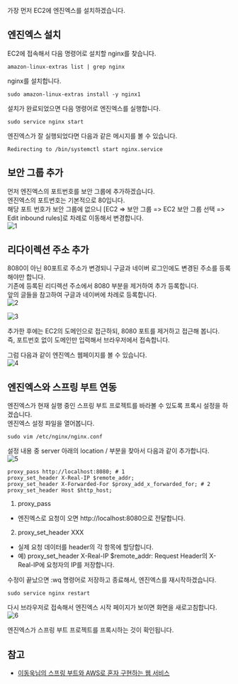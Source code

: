 가장 먼저 EC2에 엔진엑스를 설치하겠습니다.   

## 엔진엑스 설치
EC2에 접속해서 다음 명령어로 설치할 nginx를 찾습니다.
```
amazon-linux-extras list | grep nginx
```

nginx를 설치합니다.   
```
sudo amazon-linux-extras install -y nginx1
```

설치가 완료되었으면 다음 명령어로 엔진엑스를 실행합니다.   
```
sudo service nginx start
```

엔진엑스가 잘 실행되었다면 다음과 같은 메시지를 볼 수 있습니다.
```
Redirecting to /bin/systemctl start nginx.service
```

## 보안 그룹 추가
먼저 엔진엑스의 포트번호를 보안 그룹에 추가하겠습니다.   
엔진엑스의 포트번호는 기본적으로 80입니다.   
해당 포트 번호가 보안 그룹에 없으니 [EC2 => 보안 그룹 => EC2 보안 그룹 선택 => Edit inbound rules]로 차례로 이동해서 변경합니다.   
![1](https://raw.githubusercontent.com/smpark1020/tistory/master/CI%20%26%20CD/%5BNginx%5D%2024%EC%8B%9C%EA%B0%84%20365%EC%9D%BC%20%EC%A4%91%EB%8B%A8%20%EC%97%86%EB%8A%94%20%EC%84%9C%EB%B9%84%EC%8A%A4%20%EB%A7%8C%EB%93%A4%EA%B8%B0%202%20-%20%EC%97%94%EC%A7%84%EC%97%91%EC%8A%A4%20%EC%84%A4%EC%B9%98%EC%99%80%20%EC%8A%A4%ED%94%84%EB%A7%81%20%EB%B6%80%ED%8A%B8%20%EC%97%B0%EB%8F%99%ED%95%98%EA%B8%B0/1.PNG)   

## 리다이렉션 주소 추가
8080이 아닌 80포트로 주소가 변경되니 구글과 네이버 로그인에도 변경된 주소를 등록해야만 합니다.   
기존에 등록된 리디렉션 주소에서 8080 부분을 제거하여 추가 등록합니다.   
앞의 글들을 참고하여 구글과 네이버에 차례로 등록합니다.   
![2](https://raw.githubusercontent.com/smpark1020/tistory/master/CI%20%26%20CD/%5BNginx%5D%2024%EC%8B%9C%EA%B0%84%20365%EC%9D%BC%20%EC%A4%91%EB%8B%A8%20%EC%97%86%EB%8A%94%20%EC%84%9C%EB%B9%84%EC%8A%A4%20%EB%A7%8C%EB%93%A4%EA%B8%B0%202%20-%20%EC%97%94%EC%A7%84%EC%97%91%EC%8A%A4%20%EC%84%A4%EC%B9%98%EC%99%80%20%EC%8A%A4%ED%94%84%EB%A7%81%20%EB%B6%80%ED%8A%B8%20%EC%97%B0%EB%8F%99%ED%95%98%EA%B8%B0/2.PNG)   

![3](https://raw.githubusercontent.com/smpark1020/tistory/master/CI%20%26%20CD/%5BNginx%5D%2024%EC%8B%9C%EA%B0%84%20365%EC%9D%BC%20%EC%A4%91%EB%8B%A8%20%EC%97%86%EB%8A%94%20%EC%84%9C%EB%B9%84%EC%8A%A4%20%EB%A7%8C%EB%93%A4%EA%B8%B0%202%20-%20%EC%97%94%EC%A7%84%EC%97%91%EC%8A%A4%20%EC%84%A4%EC%B9%98%EC%99%80%20%EC%8A%A4%ED%94%84%EB%A7%81%20%EB%B6%80%ED%8A%B8%20%EC%97%B0%EB%8F%99%ED%95%98%EA%B8%B0/3.PNG)   

추가한 후에는 EC2의 도메인으로 접근하되, 8080 포트를 제거하고 접근해 봅니다.   
즉, 포트번호 없이 도메인만 입력해서 브라우저에서 접속합니다.   

그럼 다음과 같이 엔진엑스 웹페이지를 볼 수 있습니다.   
![4](https://raw.githubusercontent.com/smpark1020/tistory/master/CI%20%26%20CD/%5BNginx%5D%2024%EC%8B%9C%EA%B0%84%20365%EC%9D%BC%20%EC%A4%91%EB%8B%A8%20%EC%97%86%EB%8A%94%20%EC%84%9C%EB%B9%84%EC%8A%A4%20%EB%A7%8C%EB%93%A4%EA%B8%B0%202%20-%20%EC%97%94%EC%A7%84%EC%97%91%EC%8A%A4%20%EC%84%A4%EC%B9%98%EC%99%80%20%EC%8A%A4%ED%94%84%EB%A7%81%20%EB%B6%80%ED%8A%B8%20%EC%97%B0%EB%8F%99%ED%95%98%EA%B8%B0/4.PNG)   

## 엔진엑스와 스프링 부트 연동
엔진엑스가 현재 실행 중인 스프링 부트 프로젝트를 바라볼 수 있도록 프록시 설정을 하겠습니다.   
엔진엑스 설정 파일을 열어봅니다.   
```
sudo vim /etc/nginx/nginx.conf
```

설정 내용 중 server 아래의 location / 부분을 찾아서 다음과 같이 추가합니다.   
![5](https://raw.githubusercontent.com/smpark1020/tistory/master/CI%20%26%20CD/%5BNginx%5D%2024%EC%8B%9C%EA%B0%84%20365%EC%9D%BC%20%EC%A4%91%EB%8B%A8%20%EC%97%86%EB%8A%94%20%EC%84%9C%EB%B9%84%EC%8A%A4%20%EB%A7%8C%EB%93%A4%EA%B8%B0%202%20-%20%EC%97%94%EC%A7%84%EC%97%91%EC%8A%A4%20%EC%84%A4%EC%B9%98%EC%99%80%20%EC%8A%A4%ED%94%84%EB%A7%81%20%EB%B6%80%ED%8A%B8%20%EC%97%B0%EB%8F%99%ED%95%98%EA%B8%B0/5.PNG)   
```
proxy_pass http://localhost:8080; # 1
proxy_set_header X-Real-IP $remote_addr;
proxy_set_header X-Forwarded-For $proxy_add_x_forwarded_for; # 2
proxy_set_header Host $http_host;
```
1. proxy_pass
  * 엔진엑스로 요청이 오면 http://localhost:8080으로 전달합니다.   
2. proxy_set_header XXX
  * 실제 요청 데이터를 header의 각 항목에 할당합니다.
  * 예) proxy_set_header X-Real-IP $remote_addr: Request Header의 X-Real-IP에 요청자의 IP를 저장합니다.

수정이 끝났으면 :wq 명령어로 저장하고 종료해서, 엔진엑스를 재시작하겠습니다.   
```
sudo service nginx restart
```

다시 브라우저로 접속해서 엔진엑스 시작 페이지가 보이면 화면을 새로고침합니다.   
![6](https://raw.githubusercontent.com/smpark1020/tistory/master/CI%20%26%20CD/%5BNginx%5D%2024%EC%8B%9C%EA%B0%84%20365%EC%9D%BC%20%EC%A4%91%EB%8B%A8%20%EC%97%86%EB%8A%94%20%EC%84%9C%EB%B9%84%EC%8A%A4%20%EB%A7%8C%EB%93%A4%EA%B8%B0%202%20-%20%EC%97%94%EC%A7%84%EC%97%91%EC%8A%A4%20%EC%84%A4%EC%B9%98%EC%99%80%20%EC%8A%A4%ED%94%84%EB%A7%81%20%EB%B6%80%ED%8A%B8%20%EC%97%B0%EB%8F%99%ED%95%98%EA%B8%B0/6.PNG)   

엔진엑스가 스프링 부트 프로젝트를 프록시하는 것이 확인됩니다.   

## 참고
* [이동욱님의 스프링 부트와 AWS로 혼자 구현하는 웹 서비스](https://jojoldu.tistory.com/463)